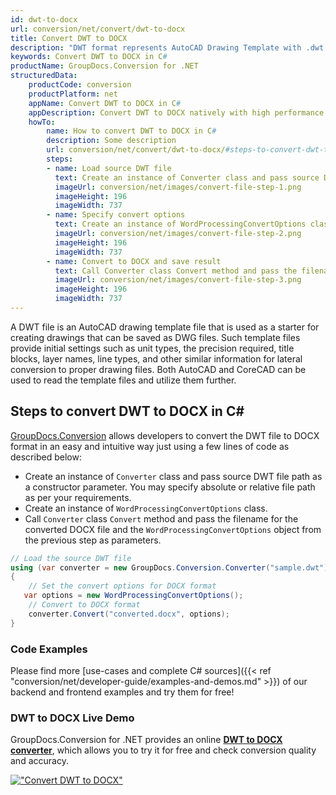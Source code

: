 ```yaml
---
id: dwt-to-docx
url: conversion/net/convert/dwt-to-docx
title: Convert DWT to DOCX
description: "DWT format represents AutoCAD Drawing Template with .dwt extension. Learn how to convert DWT to DOCX file programmatically in C# language using GroupDocs.Conversion for .NET library."
keywords: Convert DWT to DOCX in C#
productName: GroupDocs.Conversion for .NET
structuredData:
    productCode: conversion
    productPlatform: net
    appName: Convert DWT to DOCX in C#
    appDescription: Convert DWT to DOCX natively with high performance using C# language and server side GroupDocs.Conversion for .NET APIs, without the use of any software like Microsoft or Open Office.
    howTo:
        name: How to convert DWT to DOCX in C# 
        description: Some description
        url: conversion/net/convert/dwt-to-docx/#steps-to-convert-dwt-to-docx-in-c
        steps:
        - name: Load source DWT file 
          text: Create an instance of Converter class and pass source DWT file path as a constructor parameter. You may specify absolute or relative file path as per your requirements. 
          imageUrl: conversion/net/images/convert-file-step-1.png
          imageHeight: 196
          imageWidth: 737
        - name: Specify convert options 
          text: Create an instance of WordProcessingConvertOptions class.
          imageUrl: conversion/net/images/convert-file-step-2.png
          imageHeight: 196
          imageWidth: 737
        - name: Convert to DOCX and save result 
          text: Call Converter class Convert method and pass the filename for the converted HTML file and the WordProcessingConvertOptions object from the previous step as parameters.
          imageUrl: conversion/net/images/convert-file-step-3.png
          imageHeight: 196
          imageWidth: 737
---
```


A DWT file is an AutoCAD drawing template file that is used as a starter for creating drawings that can be saved as DWG files. Such template files provide initial settings such as unit types, the precision required, title blocks, layer names, line types, and other similar information for lateral conversion to proper drawing files. Both AutoCAD and CoreCAD can be used to read the template files and utilize them further.

## Steps to convert DWT to DOCX in C#

[GroupDocs.Conversion](https://products.groupdocs.com/conversion/net) allows developers to convert the DWT file to DOCX format in an easy and intuitive way just using a few lines of code as described below:

* Create an instance of `Converter` class and pass source DWT file path as a constructor parameter. You may specify absolute or relative file path as per your requirements. 
* Create an instance of `WordProcessingConvertOptions` class.
* Call `Converter` class `Convert` method and pass the filename for the converted DOCX file and the `WordProcessingConvertOptions` object from the previous step as parameters.

```csharp
// Load the source DWT file
using (var converter = new GroupDocs.Conversion.Converter("sample.dwt"))
{
    // Set the convert options for DOCX format
   var options = new WordProcessingConvertOptions();
    // Convert to DOCX format
    converter.Convert("converted.docx", options);
}
```

### Code Examples

Please find more [use-cases and complete C# sources]({{< ref "conversion/net/developer-guide/examples-and-demos.md" >}}) of our backend and frontend examples and try them for free!

### DWT to DOCX Live Demo

GroupDocs.Conversion for .NET provides an online [**DWT to DOCX converter**](https://products.groupdocs.app/conversion/dwt-to-docx), which allows you to try it for free and check conversion quality and accuracy.

[!["Convert DWT to DOCX"](conversion/net/images/convert-to-docx/convert-dwt-to-docx.png)](https://products.groupdocs.app/conversion/dwt-to-docx)